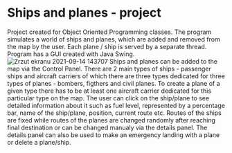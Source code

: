 # Ships and planes - project
Project created for Object Oriented Programming classes. The program simulates a world of ships and planes, which are added and removed from the map by the user. Each plane / ship is served by a separate thread. Program has a GUI created with Java Swing.
![Zrzut ekranu 2021-09-14 143707](https://user-images.githubusercontent.com/85036241/133258734-f0a20a88-1cfb-4cee-9eb8-3317d3c45820.png)
Ships and planes can be added to the map via the Control Panel. There are 2 main types of ships - passenger ships and aircraft carriers of which there are three types dedicated for three types of planes - bombers, figthers and civil planes. To create a plane of a given type there has to be at least one aircraft carrier dedicated for this particular type on the map.
The user can click on the ship/plane to see detailed information about it such as fuel level, represented by a percentage bar, name of the ship/plane, position, current route etc.
Routes of the ships are fixed while routes of the planes are changed randomly after reaching final destination or can be changed manualy via the details panel. The details panel can also be used to make an emergency landing with a plane or delete a plane/ship.
